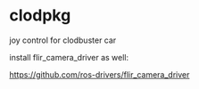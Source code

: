 # clodpkg

joy control for clodbuster car

install flir_camera_driver as well:

https://github.com/ros-drivers/flir_camera_driver
